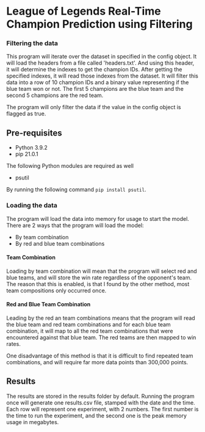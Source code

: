 # League of Legends Real-Time Champion Prediction using Filtering

### Filtering the data

This program will iterate over the dataset in specified in the config object. It will load the headers from a file called 'headers.txt'. And using this header, it will determine the indexes to get the champion IDs. After getting the specified indexes, it will read those indexes from the dataset. It will filter this data into a row of 10 champion IDs and a binary value representing if the blue team won or not. The first 5 champions are the blue team and the second 5 champions are the red team. 



The program will only filter the data if the value in the config object is flagged as true.

## Pre-requisites

- Python 3.9.2
- pip 21.0.1

The following Python modules are required as well

- psutil

By running the following command ```pip install psutil```. 

### Loading the data

The program will load the data into memory for usage to start the model. There are 2 ways that the program will load the model:

- By team combination
- By red and blue team combinations

#### Team Combination

Loading by team combination will mean that the program will select red and blue teams, and will store the win rate regardless of the opponent's team. The reason that this is enabled, is that I found by the other method, most team compositions only occurred once. 



#### Red and Blue Team Combination

Leading by the red an team combinations means that the program will read the blue team and red team combinations and for each blue team combination, it will map to all the red team combinations that were encountered against that blue team. The red teams are then mapped to win rates.

One disadvantage of this method is that it is difficult to find repeated team combinations, and will require far more data points than 300,000 points. 

## Results

The results are stored in the results folder by default. Running the program once will generate one results.csv file, stamped with the date and the time. Each row will represent one experiment, with 2 numbers. The first number is the time to run the experiment, and the second one is the peak memory usage in megabytes. 